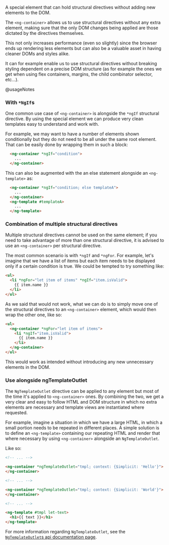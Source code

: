 A special element that can hold structural directives without adding new elements to the DOM.

The `<ng-container>` allows us to use structural directives without any extra element, making sure that the only DOM changes being applied are those dictated by the directives themselves.

This not only increases performance (even so slightly) since the browser ends up rendering less elements but can also be a valuable asset in having cleaner DOMs and styles alike.

It can for example enable us to use structural directives without breaking styling dependent on a precise DOM structure (as for example the ones we get when using flex containers, margins, the child combinator selector, etc...).

@usageNotes


### With `*NgIf`s

One common use case of `<ng-container>` is alongside the `*ngIf` structural directive. By using the special element we can produce very clean templates easy to understand and work with.

For example, we may want to have a number of elements shown conditionally but they do not need to be all under the same root element. That can be easily done by wrapping them in such a block:
```html
  <ng-container *ngIf="condition">
    ...
  </ng-container>
```

This can also be augmented with the an else statement alongside an `<ng-template>` as:
```html
  <ng-container *ngIf="condition; else templateA">
    ...
  </ng-container>
  <ng-template #templateA>
    ...
  </ng-template>
```


### Combination of multiple structural directives
Multiple structural directives cannot be used on the same element; if you need to take advantage of more than one structural directive, it is advised to use an `<ng-container>` per structural directive.

The most common scenario is with `*ngIf` and `*ngFor`. For example, let's imagine that we have a list of items but each item needs to be displayed only if a certain condition is true. We could be tempted to try something like:
```html
<ul>
  <li *ngFor="let item of items" *ngIf="item.isValid">
    {{ item.name }}
  </li>
</ul>
```

As we said that would not work, what we can do is to simply move one of the structural directives to an `<ng-container>` element, which would then wrap the other one, like so:
```html
<ul>
  <ng-container *ngFor="let item of items">
    <li *ngIf="item.isValid">
      {{ item.name }}
    </li>
  </ng-container>
</ul>
```

This would work as intended without introducing any new unnecessary elements in the DOM.

### Use alongside ngTemplateOutlet

The `NgTemplateOutlet` directive can be applied to any element but most of the time it's applied to `<ng-container>` ones. By combining the two, we get a very clear and easy to follow HTML and DOM structure in which no extra elements are necessary and template views are instantiated where requested.

For example, imagine a situation in which we have a large HTML, in which a small portion needs to be repeated in different places. A simple solution is to define an `<ng-template>` containing our repeating HTML and render that where necessary by using `<ng-container>` alongside an `NgTemplateOutlet`.

Like so:

```html
<!-- ... -->

<ng-container *ngTemplateOutlet="tmpl; context: {$implicit: 'Hello'}">
</ng-container>

<!-- ... -->

<ng-container *ngTemplateOutlet="tmpl; context: {$implicit: 'World'}">
</ng-container>

<!-- ... -->

<ng-template #tmpl let-text>
  <h1>{{ text }}</h1>
</ng-template>
```

For more information regarding `NgTemplateOutlet`, see the [`NgTemplateOutlet`s api documentation page](/api/common/NgTemplateOutlet).

